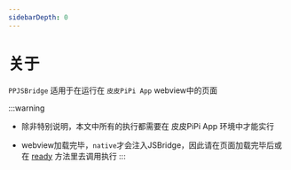 ```yaml
---
sidebarDepth: 0
---
```


# 关于
`PPJSBridge` 适用于在运行在 `皮皮PiPi App` webview中的页面

:::warning

- 除非特别说明，本文中所有的执行都需要在 皮皮PiPi App 环境中才能实行

- webview加载完毕，`native`才会注入JSBridge，因此请在页面加载完毕后或在 [ready](/guide/api.html#ready) 方法里去调用执行
:::
